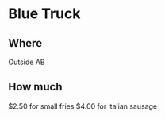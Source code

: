 # Blue Truck

## Where

Outside AB

## How much

$2.50 for small fries
$4.00 for italian sausage
<!--stackedit_data:
eyJoaXN0b3J5IjpbLTEzMDQ5MTI1MjNdfQ==
-->
